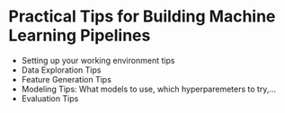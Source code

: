 # Practical Tips for Building Machine Learning Pipelines
* Setting up your working environment tips
* Data Exploration Tips
* Feature Generation Tips
* Modeling Tips: What models to use, which hyperparemeters to try,...
* Evaluation Tips
